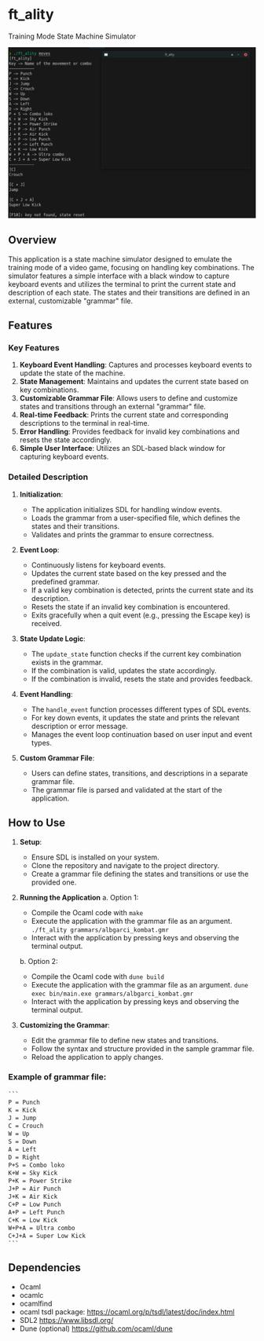 
# ft_ality

Training Mode State Machine Simulator

![ft_ality preview](preview.png)

## Overview

This application is a state machine simulator designed to emulate the training mode of a video game, focusing on handling key combinations. The simulator features a simple interface with a black window to capture keyboard events and utilizes the terminal to print the current state and description of each state. The states and their transitions are defined in an external, customizable "grammar" file.

## Features

### Key Features

1.  **Keyboard Event Handling**: Captures and processes keyboard events to update the state of the machine.
2.  **State Management**: Maintains and updates the current state based on key combinations.
3.  **Customizable Grammar File**: Allows users to define and customize states and transitions through an external "grammar" file.
4.  **Real-time Feedback**: Prints the current state and corresponding descriptions to the terminal in real-time.
5.  **Error Handling**: Provides feedback for invalid key combinations and resets the state accordingly.
6.  **Simple User Interface**: Utilizes an SDL-based black window for capturing keyboard events.

### Detailed Description

1.  **Initialization**:
    
    -   The application initializes SDL for handling window events.
    -   Loads the grammar from a user-specified file, which defines the states and their transitions.
    -   Validates and prints the grammar to ensure correctness.
2.  **Event Loop**:
    
    -   Continuously listens for keyboard events.
    -   Updates the current state based on the key pressed and the predefined grammar.
    -   If a valid key combination is detected, prints the current state and its description.
    -   Resets the state if an invalid key combination is encountered.
    -   Exits gracefully when a quit event (e.g., pressing the Escape key) is received.
3.  **State Update Logic**:
    
    -   The `update_state` function checks if the current key combination exists in the grammar.
    -   If the combination is valid, updates the state accordingly.
    -   If the combination is invalid, resets the state and provides feedback.
4.  **Event Handling**:
    
    -   The `handle_event` function processes different types of SDL events.
    -   For key down events, it updates the state and prints the relevant description or error message.
    -   Manages the event loop continuation based on user input and event types.
5.  **Custom Grammar File**:
    
    -   Users can define states, transitions, and descriptions in a separate grammar file.
    -   The grammar file is parsed and validated at the start of the application.
 


## How to Use

1.  **Setup**:
    -   Ensure SDL is installed on your system.
    -   Clone the repository and navigate to the project directory.
    -   Create a grammar file defining the states and transitions or use the provided one.
2.  **Running the Application** 
	a. Option  1:
	- Compile the Ocaml code with `make`
	- Execute the application with the grammar file as an argument. `./ft_ality grammars/albgarci_kombat.gmr`
	- Interact with the application by pressing keys and observing the terminal output.
	
	b. Option 2:
    -   Compile the Ocaml code with `dune build`
    -   Execute the application with the grammar file as an argument. `dune exec bin/main.exe grammars/albgarci_kombat.gmr`
    -   Interact with the application by pressing keys and observing the terminal output.
    
3.  **Customizing the Grammar**:
    
    -   Edit the grammar file to define new states and transitions.
    -   Follow the syntax and structure provided in the sample grammar file.
    -   Reload the application to apply changes.


 ### Example of grammar file:
 
    ```
    P = Punch
    K = Kick
    J = Jump
    C = Crouch
    W = Up
    S = Down
    A = Left
    D = Right
    P+S = Combo loko
    K+W = Sky Kick
    P+K = Power Strike
    J+P = Air Punch
    J+K = Air Kick
    C+P = Low Punch
    A+P = Left Punch
    C+K = Low Kick
    W+P+A = Ultra combo
    C+J+A = Super Low Kick
    ```
## Dependencies

- Ocaml
- ocamlc 
- ocamlfind
- ocaml tsdl package: https://ocaml.org/p/tsdl/latest/doc/index.html
- SDL2 https://www.libsdl.org/
- Dune (optional) https://github.com/ocaml/dune